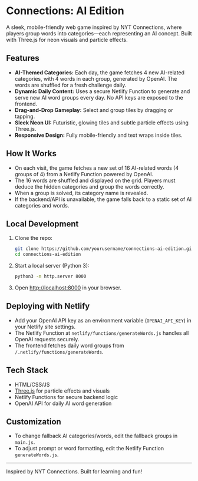 # Connections: AI Edition

A sleek, mobile-friendly web game inspired by NYT Connections, where players group words into categories—each representing an AI concept. Built with Three.js for neon visuals and particle effects.

## Features
- **AI-Themed Categories:** Each day, the game fetches 4 new AI-related categories, with 4 words in each group, generated by OpenAI. The words are shuffled for a fresh challenge daily.
- **Dynamic Daily Content:** Uses a secure Netlify Function to generate and serve new AI word groups every day. No API keys are exposed to the frontend.
- **Drag-and-Drop Gameplay:** Select and group tiles by dragging or tapping.
- **Sleek Neon UI:** Futuristic, glowing tiles and subtle particle effects using Three.js.
- **Responsive Design:** Fully mobile-friendly and text wraps inside tiles.

## How It Works
- On each visit, the game fetches a new set of 16 AI-related words (4 groups of 4) from a Netlify Function powered by OpenAI.
- The 16 words are shuffled and displayed on the grid. Players must deduce the hidden categories and group the words correctly.
- When a group is solved, its category name is revealed.
- If the backend/API is unavailable, the game falls back to a static set of AI categories and words.

## Local Development
1. Clone the repo:
   ```bash
   git clone https://github.com/yourusername/connections-ai-edition.git
   cd connections-ai-edition
   ```
2. Start a local server (Python 3):
   ```bash
   python3 -m http.server 8000
   ```
3. Open [http://localhost:8000](http://localhost:8000) in your browser.

## Deploying with Netlify
- Add your OpenAI API key as an environment variable (`OPENAI_API_KEY`) in your Netlify site settings.
- The Netlify Function at `netlify/functions/generateWords.js` handles all OpenAI requests securely.
- The frontend fetches daily word groups from `/.netlify/functions/generateWords`.

## Tech Stack
- HTML/CSS/JS
- [Three.js](https://threejs.org/) for particle effects and visuals
- Netlify Functions for secure backend logic
- OpenAI API for daily AI word generation

## Customization
- To change fallback AI categories/words, edit the fallback groups in `main.js`.
- To adjust prompt or word formatting, edit the Netlify Function `generateWords.js`.

---
Inspired by NYT Connections. Built for learning and fun!
